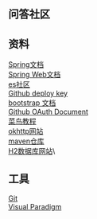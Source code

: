 ## 问答社区

## 资料
[Spring文档](https://spring.io/guides) \
[Spring Web文档](https://spring.io/guides/gs/serving-web-content/) \
[es社区](https://elasticsearch.cn/explore) \
[Github deploy key](https://developer.github.com/v3/guides/managing-deploy-keys/#deploy-keys) \
[bootstrap 文档](https://v3.bootcss.com/getting-started/#download)\
[Github OAuth Document](https://developer.github.com/apps/building-github-apps/creating-a-github-app/)\
[菜鸟教程](https://www.runoob.com/)\
[okhttp网站](https://square.github.io/okhttp/)\
[maven仓库](https://mvnrepository.com/artifact/com.alibaba)\
[H2数据库网站](http://www.h2database.com/html/main.html)\
## 工具
[Git](https://git-scm.com/download) \
[Visual Paradigm](https://www.visual-paradigm.com)